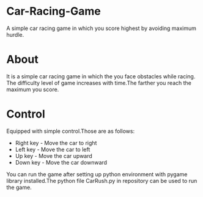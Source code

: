 # Car-Racing-Game
A simple car racing game in which you score highest by avoiding maximum hurdle.
# About
It is a simple car racing game in which the you face obstacles while racing. The difficulty level of game increases with time.The farther you reach the maximum you score.
# Control
Equipped with simple control.Those are as follows:
* Right key - Move the car to right
* Left key - Move the car to left
* Up key - Move the car upward
* Down key - Move the car downward

You can  run the game after setting up python environment with pygame library installed.The python file CarRush.py in repository can be used to run the game.
